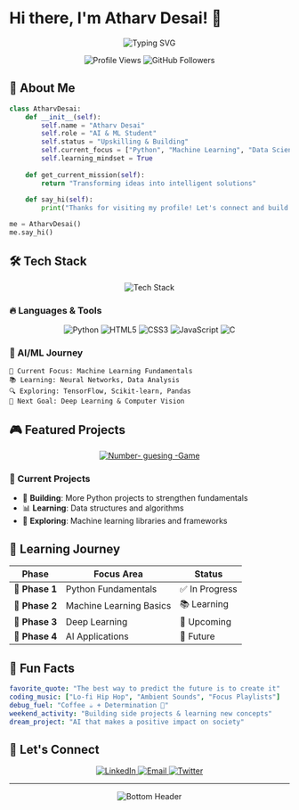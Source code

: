 # Hi there, I'm Atharv Desai! 👋

<div align="center">
  <img src="https://readme-typing-svg.herokuapp.com?font=Fira+Code&size=30&duration=3000&pause=1000&color=6C63FF&center=true&vCenter=true&width=600&lines=AI+%26+ML+Enthusiast;Python+Developer;Always+Learning+%F0%9F%93%9A" alt="Typing SVG" />
</div>

<p align="center">
  <img src="https://komarev.com/ghpvc/?username=atharvdesai&label=Profile%20views&color=6C63FF&style=flat" alt="Profile Views" />
  <img src="https://img.shields.io/github/followers/atharvdesai?label=Followers&style=social" alt="GitHub Followers" />
</p>

## 🚀 About Me

```python
class AtharvDesai:
    def __init__(self):
        self.name = "Atharv Desai"
        self.role = "AI & ML Student"
        self.status = "Upskilling & Building"
        self.current_focus = ["Python", "Machine Learning", "Data Science"]
        self.learning_mindset = True
    
    def get_current_mission(self):
        return "Transforming ideas into intelligent solutions"
    
    def say_hi(self):
        print("Thanks for visiting my profile! Let's connect and build something amazing together!")

me = AtharvDesai()
me.say_hi()
```

## 🛠️ Tech Stack

<div align="center">
  <img src="https://skillicons.dev/icons?i=python,html,css,js,c,vscode,git,github" alt="Tech Stack" />
</div>

### 🔥 Languages & Tools

<p align="center">
  <img src="https://img.shields.io/badge/Python-3776AB?style=for-the-badge&logo=python&logoColor=white" alt="Python" />
  <img src="https://img.shields.io/badge/HTML5-E34F26?style=for-the-badge&logo=html5&logoColor=white" alt="HTML5" />
  <img src="https://img.shields.io/badge/CSS3-1572B6?style=for-the-badge&logo=css3&logoColor=white" alt="CSS3" />
  <img src="https://img.shields.io/badge/JavaScript-F7DF1E?style=for-the-badge&logo=javascript&logoColor=black" alt="JavaScript" />
  <img src="https://img.shields.io/badge/C-00599C?style=for-the-badge&logo=c&logoColor=white" alt="C" />
</p>

### 🤖 AI/ML Journey
```
🎯 Current Focus: Machine Learning Fundamentals
📚 Learning: Neural Networks, Data Analysis
🔍 Exploring: TensorFlow, Scikit-learn, Pandas
🎪 Next Goal: Deep Learning & Computer Vision
```

## 🎮 Featured Projects

<div align="center">
  <a href="https://github.com/Avs4533/Number-guessing-game">
    <img src="https://github-readme-stats.vercel.app/api/pin/?username=atharvdesai&repo=Number-guessing-game s&theme=tokyonight" alt="Number- guesing -Game " />
  </a>
</div>

### 🎯 Current Projects
- 🔨 **Building**: More Python projects to strengthen fundamentals
- 📊 **Learning**: Data structures and algorithms
- 🤖 **Exploring**: Machine learning libraries and frameworks

## 🌱 Learning Journey

<div align="center">
  
| Phase | Focus Area | Status |
|-------|------------|--------|
| 🎯 **Phase 1** | Python Fundamentals | ✅ In Progress |
| 🤖 **Phase 2** | Machine Learning Basics | 📚 Learning |
| 🧠 **Phase 3** | Deep Learning | 🔮 Upcoming |
| 🚀 **Phase 4** | AI Applications | 🌟 Future |

</div>

## 🎵 Fun Facts

```yaml
favorite_quote: "The best way to predict the future is to create it"
coding_music: ["Lo-fi Hip Hop", "Ambient Sounds", "Focus Playlists"]
debug_fuel: "Coffee ☕ + Determination 💪"
weekend_activity: "Building side projects & learning new concepts"
dream_project: "AI that makes a positive impact on society"
```

## 🤝 Let's Connect

<div align="center">
  <a href="www.linkedin.com/in/atharv-desai-st
">
    <img src="https://img.shields.io/badge/LinkedIn-0077B5?style=for-the-badge&logo=linkedin&logoColor=white" alt="LinkedIn" />
  </a>
  <a href="mailto:atharvdesai4533@email.com">
    <img src="https://img.shields.io/badge/Email-D14836?style=for-the-badge&logo=gmail&logoColor=white" alt="Email" />
  </a>
  <a href="https://twitter.com/atharvdesai">
    <img src="https://img.shields.io/badge/Twitter-1DA1F2?style=for-the-badge&logo=twitter&logoColor=white" alt="Twitter" />
  </a>
</div>

---

<div align="center">
  <img src="https://raw.githubusercontent.com/Trilokia/Trilokia/379277808c61ef204768a61bbc5d25bc7798ccf1/bottom_header.svg" alt="Bottom Header" />
</div>
